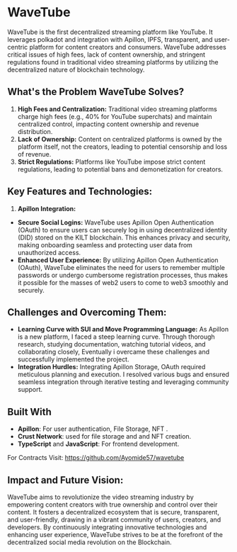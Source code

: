 # WaveTube

WaveTube is the first decentralized streaming platform like YouTube. It leverages polkadot and integration with Apillon, IPFS, transparent, and user-centric platform for content creators and consumers. WaveTube addresses critical issues of high fees, lack of content ownership, and stringent regulations found in traditional video streaming platforms by utilizing the decentralized nature of blockchain technology.

## What's the Problem WaveTube Solves?
1. **High Fees and Centralization:** Traditional video streaming platforms charge high fees (e.g., 40% for YouTube superchats) and maintain centralized control, impacting content ownership and revenue distribution.
2. **Lack of Ownership:** Content on centralized platforms is owned by the platform itself, not the creators, leading to potential censorship and loss of revenue.
3. **Strict Regulations:** Platforms like YouTube impose strict content regulations, leading to potential bans and demonetization for creators.

## Key Features and Technologies:
1. **Apillon Integration:**
- **Secure Social Logins:** WaveTube uses Apillon Open Authentication (OAuth) to ensure users can securely log in using decentralized identity (DID) stored on the KILT blockchain. This enhances privacy and security, making onboarding seamless and protecting user data from unauthorized access.
- **Enhanced User Experience:** By utilizing Apillon Open Authentication (OAuth), WaveTube eliminates the need for users to remember multiple passwords or undergo cumbersome registration processes, thus makes it possible for the masses of web2 users to come to web3 smoothly and securely.


## Challenges and Overcoming Them:
- **Learning Curve with SUI and Move Programming Language:** As Apillon is a new platform, I faced a steep learning curve. Through thorough research, studying documentation, watching tutorial videos, and collaborating closely, Eventually i overcame these challenges and successfully implemented the project.
- **Integration Hurdles:** Integrating Apillon Storage, OAuth required meticulous planning and execution. I resolved various bugs and ensured seamless integration through iterative testing and leveraging community support.

## Built With

- **Apillon**: For user authentication, File Storage, NFT .
- **Crust Network**: used for file storage and and NFT creation.
- **TypeScript** and **JavaScript**: For frontend development.

For Contracts Visit: https://github.com/Ayomide57/wavetube

## Impact and Future Vision:
WaveTube aims to revolutionize the video streaming industry by empowering content creators with true ownership and control over their content. It fosters a decentralized ecosystem that is secure, transparent, and user-friendly, drawing in a vibrant community of users, creators, and developers. By continuously integrating innovative technologies and enhancing user experience, WaveTube strives to be at the forefront of the decentralized social media revolution on the Blockchain.
